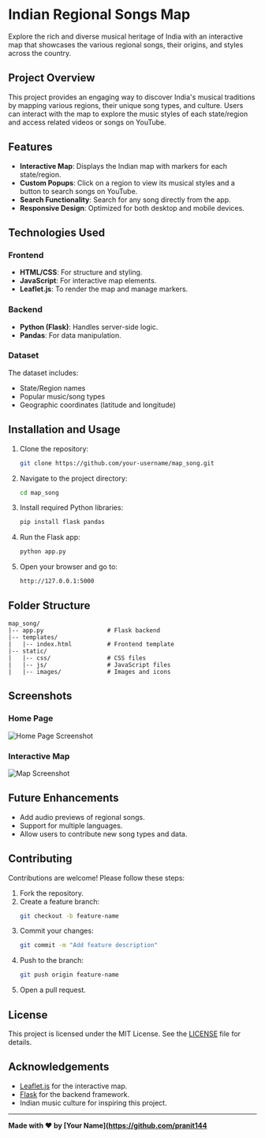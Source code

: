 # Indian Regional Songs Map

Explore the rich and diverse musical heritage of India with an interactive map that showcases the various regional songs, their origins, and styles across the country.

## Project Overview

This project provides an engaging way to discover India's musical traditions by mapping various regions, their unique song types, and culture. Users can interact with the map to explore the music styles of each state/region and access related videos or songs on YouTube.

## Features

- **Interactive Map**: Displays the Indian map with markers for each state/region.
- **Custom Popups**: Click on a region to view its musical styles and a button to search songs on YouTube.
- **Search Functionality**: Search for any song directly from the app.
- **Responsive Design**: Optimized for both desktop and mobile devices.

## Technologies Used

### Frontend
- **HTML/CSS**: For structure and styling.
- **JavaScript**: For interactive map elements.
- **Leaflet.js**: To render the map and manage markers.

### Backend
- **Python (Flask)**: Handles server-side logic.
- **Pandas**: For data manipulation.

### Dataset
The dataset includes:
- State/Region names
- Popular music/song types
- Geographic coordinates (latitude and longitude)

## Installation and Usage

1. Clone the repository:
   ```bash
   git clone https://github.com/your-username/map_song.git
   ```
2. Navigate to the project directory:
   ```bash
   cd map_song
   ```
3. Install required Python libraries:
   ```bash
   pip install flask pandas
   ```
4. Run the Flask app:
   ```bash
   python app.py
   ```
5. Open your browser and go to:
   ```
   http://127.0.0.1:5000
   ```

## Folder Structure

```
map_song/
|-- app.py                  # Flask backend
|-- templates/
|   |-- index.html          # Frontend template
|-- static/
|   |-- css/                # CSS files
|   |-- js/                 # JavaScript files
|   |-- images/             # Images and icons
```

## Screenshots

### Home Page
![Home Page Screenshot](screenshot-home.png)

### Interactive Map
![Map Screenshot](screenshot-map.png)

## Future Enhancements

- Add audio previews of regional songs.
- Support for multiple languages.
- Allow users to contribute new song types and data.

## Contributing

Contributions are welcome! Please follow these steps:

1. Fork the repository.
2. Create a feature branch:
   ```bash
   git checkout -b feature-name
   ```
3. Commit your changes:
   ```bash
   git commit -m "Add feature description"
   ```
4. Push to the branch:
   ```bash
   git push origin feature-name
   ```
5. Open a pull request.

## License

This project is licensed under the MIT License. See the [LICENSE](LICENSE) file for details.

## Acknowledgements

- [Leaflet.js](https://leafletjs.com/) for the interactive map.
- [Flask](https://flask.palletsprojects.com/) for the backend framework.
- Indian music culture for inspiring this project.

---

**Made with ❤️ by [Your Name](https://github.com/pranit144**
